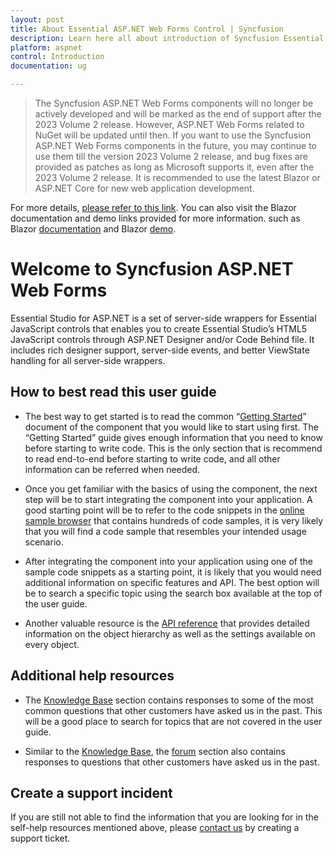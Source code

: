 ```yaml
---
layout: post
title: About Essential ASP.NET Web Forms Control | Syncfusion
description: Learn here all about introduction of Syncfusion Essential ASP.NET Web Forms control, its features, and more.
platform: aspnet
control: Introduction
documentation: ug

---
```


> The Syncfusion ASP.NET Web Forms components will no longer be actively developed and will be marked as the end of support after the 2023 Volume 2 release. However, ASP.NET Web Forms related to NuGet will be updated until then. If you want to use the Syncfusion ASP.NET Web Forms components in the future, you may continue to use them till the version 2023 Volume 2 release, and bug fixes are provided as patches as long as Microsoft supports it, even after the 2023 Volume 2 release. It is recommended to use the latest Blazor or ASP.NET Core for new web application development.

For more details, [please refer to this link](https://learn.microsoft.com/en-us/dotnet/architecture/blazor-for-web-forms-developers/introduction). You can also visit the Blazor documentation and demo links provided for more information. such as Blazor [documentation](https://blazor.syncfusion.com/documentation/introduction) and Blazor [demo](https://blazor.syncfusion.com/demos/).


# Welcome to Syncfusion ASP.NET Web Forms

Essential Studio for ASP.NET is a set of server-side wrappers for Essential JavaScript controls that enables you to create Essential Studio’s HTML5 JavaScript controls through ASP.NET Designer and/or Code Behind file. It includes rich designer support, server-side events, and better ViewState handling for all server-side wrappers.

## How to best read this user guide

* The best way to get started is to read the common “[Getting Started](/getting-started-webforms)” document of the component that you would like to start using first. The “Getting Started” guide gives enough information that you need to know before starting to write code. This is the only section that is recommend to read end-to-end before starting to write code, and all other information can be referred when needed.

* Once you get familiar with the basics of using the component, the next step will be to start integrating the component into your application. A good starting point will be to refer to the code snippets in the [online sample browser](https://asp.syncfusion.com/demos/web/#) that contains hundreds of code samples, it is very likely that you will find a code sample that resembles your intended usage scenario.

* After integrating the component into your application using one of the sample code snippets as a starting point, it is likely that you would need additional information on specific features and API. The best option will be to search a specific topic using the search box available at the top of the user guide.

* Another valuable resource is the [API reference](https://help.syncfusion.com/api/js/global) that provides detailed information on the object hierarchy as well as the settings available on every object.

## Additional help resources

* The [Knowledge Base](https://www.syncfusion.com/kb/aspnet#) section contains responses to some of the most common questions that other customers have asked us in the past. This will be a good place to search for topics that are not covered in the user guide.

* Similar to the [Knowledge Base](https://www.syncfusion.com/kb/aspnet#), the [forum](https://www.syncfusion.com/forums/aspnet#) section also contains responses to questions that other customers have asked us in the past.

## Create a support incident


If you are still not able to find the information that you are looking for in the self-help resources mentioned above, please [contact us](https://internalsupport.bolddesk.com/agent/tickets/create) by creating a support ticket.
